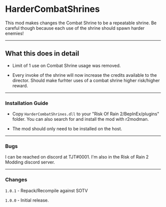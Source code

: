 # HarderCombatShrines

This mod makes changes the Combat Shrine to be a repeatable shrine.  Be careful though because each use of the shrine should spawn harder enemies!

---

## What this does in detail

- Limit of 1 use on Combat Shrine usage was removed.

- Every invoke of the shrine will now increase the credits available to the director.  Should make furhter uses of a combat shrine higher risk/higher reward.

---

### Installation Guide

- Copy `HarderCombatShrines.dll` to your "Risk Of Rain 2/BepInEx/plugins" folder.  You can also search for and install the mod with r2modman.

- The mod should only need to be installed on the host.

---

### Bugs

I can be reached on discord at TJT#0001.  I'm also in the Risk of Rain 2 Modding discord server.

---

### Changes

`1.0.1` - Repack/Recompile against SOTV

`1.0.0` - Initial release.

